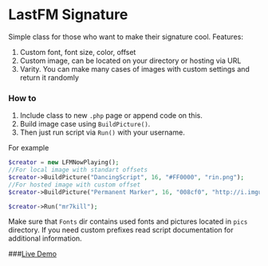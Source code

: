 # LastFM Signature

Simple class for those who want to make their signature cool. 
Features:

1. Custom font, font size, color, offset 
2. Custom image, can be located on your directory or hosting via URL
3. Varity. You can make many cases of images with custom settings and return it randomly

### How to
1. Include class to new `.php` page or append code on this. 
2. Build image case using `BuildPicture()`.
3. Then just run script via `Run()` with your username.

For example
```PHP
$creator = new LFMNowPlaying();
//For local image with standart offsets
$creator->BuildPicture("DancingScript", 16, "#FF0000", "rin.png"); 
//For hosted image with custom offset
$creator->BuildPicture("Permanent Marker", 16, "008cf0", "http://i.imgur.com/VRUiYl7.png", 8, 130); 

$creator->Run("mr7kill");
```
Make sure that `Fonts` dir contains used fonts and pictures located in `pics` directory. 
If you need custom prefixes read script documentation for additional information. 

###[Live Demo](http://sig-lfmgen.rhcloud.com/json.php)
